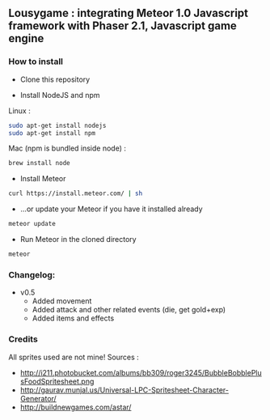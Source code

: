 ## Lousygame : integrating Meteor 1.0 Javascript framework with Phaser 2.1, Javascript game engine

### How to install

* Clone this repository

* Install NodeJS and npm

Linux : 
```bash
sudo apt-get install nodejs
sudo apt-get install npm
```

Mac (npm is bundled inside node) : 
```bash
brew install node
```

* Install Meteor
```bash
curl https://install.meteor.com/ | sh
```

* ...or update your Meteor if you have it installed already
```bash
meteor update
```

* Run Meteor in the cloned directory
```bash
meteor
```

### Changelog:
* v0.5
  * Added movement
  * Added attack and other related events (die, get gold+exp)
  * Added items and effects

### Credits
All sprites used are not mine! Sources :
* http://i211.photobucket.com/albums/bb309/roger3245/BubbleBobblePlusFoodSpritesheet.png
* http://gaurav.munjal.us/Universal-LPC-Spritesheet-Character-Generator/
* http://buildnewgames.com/astar/

